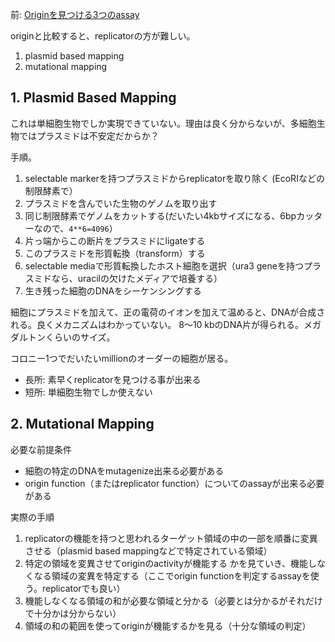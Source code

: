 前: [Originを見つける3つのassay](Origin%E3%82%92%E8%A6%8B%E3%81%A4%E3%81%91%E3%82%8B3%E3%81%A4%E3%81%AEassay)

originと比較すると、replicatorの方が難しい。

1. plasmid based mapping
2. mutational mapping

## 1. Plasmid Based Mapping

これは単細胞生物でしか実現できていない。理由は良く分からないが、多細胞生物ではプラスミドは不安定だからか？

手順。

1. selectable markerを持つプラスミドからreplicatorを取り除く (EcoRIなどの制限酵素で）
2. プラスミドを含んでいた生物のゲノムを取り出す
3. 同じ制限酵素でゲノムをカットする(だいたい4kbサイズになる、6bpカッターなので、`4**6=4096`）
4. 片っ端からこの断片をプラスミドにligateする
5. このプラスミドを形質転換（transform）する
6. selectable mediaで形質転換したホスト細胞を選択（ura3 geneを持つプラスミドなら、uracilの欠けたメディアで培養する）
7. 生き残った細胞のDNAをシーケンシングする

細胞にプラスミドを加えて、正の電荷のイオンを加えて温めると、DNAが合成される。良くメカニズムはわかっていない。
8〜10 kbのDNA片が得られる。メガダルトンくらいのサイズ。

コロニー1つでだいたいmillionのオーダーの細胞が居る。

- 長所: 素早くreplicatorを見つける事が出来る
- 短所: 単細胞生物でしか使えない

## 2. Mutational Mapping

必要な前提条件

- 細胞の特定のDNAをmutagenize出来る必要がある
- origin function（またはreplicator function）についてのassayが出来る必要がある

実際の手順

1. replicatorの機能を持つと思われるターゲット領域の中の一部を順番に変異させる（plasmid based mappingなどで特定されている領域）
2. 特定の領域を変異させてoriginのactivityが機能する かを見ていき、機能しなくなる領域の変異を特定する（ここでorigin functionを判定するassayを使う。replicatorでも良い）
3. 機能しなくなる領域の和が必要な領域と分かる（必要とは分かるがそれだけで十分かは分からない）
4. 領域の和の範囲を使ってoriginが機能するかを見る（十分な領域の判定）


